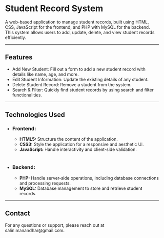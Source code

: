 <h1>Student Record System</h1>
<p>
  A web-based application to manage student records, built using HTML, CSS, JavaScript for the frontend, and PHP with MySQL for the backend. 
  This system allows users to add, update, delete, and view student records efficiently.
</p>

<hr>

<h2>Features</h2>
<ul>
  <li>Add New Student: Fill out a form to add a new student record with details like name, age, and more.</li>
  <li>Edit Student Information: Update the existing details of any student.</li>
  <li>Delete Student Record: Remove a student from the system.</li>
  <li>Search & Filter: Quickly find student records by using search and filter functionalities.</li>
  </ul>
  
<hr>

<h2>Technologies Used</h2>

<ul>
  <li><h3>Frontend:</h3></li>
  <ul>
    <li><b>HTML5:</b> Structure the content of the application.</li>
    <li><b>CSS3:</b> Style the application for a responsive and aesthetic UI.</li>
    <li><b>JavaScript:</b> Handle interactivity and client-side validation.</li>
  </ul> <br>
  <li><h3>Backend:</h3></li>
  <ul>
    <li><b>PHP:</b> Handle server-side operations, including database connections and processing requests.</li>
    <li><b>MySQL:</b> Database management to store and retrieve student records.</li>
  </ul>
</ul>
<hr>

<h2>Contact</h2>
<p>For any questions or support, please reach out at salin.manandhar@gmail.com.</p>
